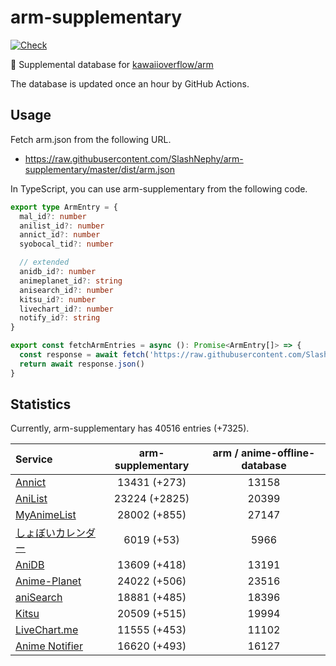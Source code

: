 # arm-supplementary

[![Check](https://github.com/SlashNephy/arm-supplementary/actions/workflows/check-node.yml/badge.svg)](https://github.com/SlashNephy/arm-supplementary/actions/workflows/check-node.yml)

💊 Supplemental database for [kawaiioverflow/arm](https://github.com/kawaiioverflow/arm)

The database is updated once an hour by GitHub Actions.

## Usage

Fetch arm.json from the following URL.

- https://raw.githubusercontent.com/SlashNephy/arm-supplementary/master/dist/arm.json

In TypeScript, you can use arm-supplementary from the following code.

```TypeScript
export type ArmEntry = {
  mal_id?: number
  anilist_id?: number
  annict_id?: number
  syobocal_tid?: number

  // extended
  anidb_id?: number
  animeplanet_id?: string
  anisearch_id?: number
  kitsu_id?: number
  livechart_id?: number
  notify_id?: string
}

export const fetchArmEntries = async (): Promise<ArmEntry[]> => {
  const response = await fetch('https://raw.githubusercontent.com/SlashNephy/arm-supplementary/master/dist/arm.json')
  return await response.json()
}
```

## Statistics

Currently, arm-supplementary has 40516 entries (+7325).

| Service                                     | arm-supplementary | arm / anime-offline-database |
| :------------------------------------------ | :---------------: | :--------------------------: |
| [Annict](https://annict.com)                |   13431 (+273)    |            13158             |
| [AniList](https://anilist.co)               |   23224 (+2825)   |            20399             |
| [MyAnimeList](https://myanimelist.net)      |   28002 (+855)    |            27147             |
| [しょぼいカレンダー](https://cal.syoboi.jp) |    6019 (+53)     |             5966             |
| [AniDB](https://anidb.net)                  |   13609 (+418)    |            13191             |
| [Anime-Planet](https://anime-planet.com)    |   24022 (+506)    |            23516             |
| [aniSearch](https://anisearch.com)          |   18881 (+485)    |            18396             |
| [Kitsu](https://kitsu.io)                   |   20509 (+515)    |            19994             |
| [LiveChart.me](https://livechart.me)        |   11555 (+453)    |            11102             |
| [Anime Notifier](https://notify.moe)        |   16620 (+493)    |            16127             |
